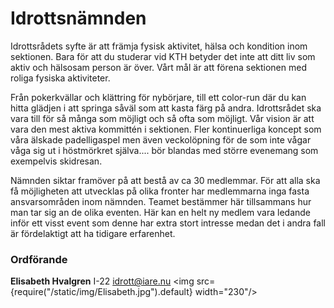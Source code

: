 # Idrottsnämnden

Idrottsrådets syfte är att främja fysisk aktivitet, hälsa och kondition inom sektionen. Bara för att du studerar vid KTH betyder det inte att ditt liv som aktiv och hälsosam person är över. Vårt mål är att förena sektionen med roliga fysiska aktiviteter.

Från pokerkvällar och klättring för nybörjare, till ett color-run där du kan hitta glädjen i att springa såväl som att kasta färg på andra. Idrottsrådet ska vara till för så många som möjligt och så ofta som möjligt. Vår vision är att vara den mest aktiva kommittén i sektionen. Fler kontinuerliga koncept som våra älskade padelligaspel men även veckolöpning för de som inte vågar våga sig ut i höstmörkret själva.... bör blandas med större evenemang som exempelvis skidresan.

Nämnden siktar framöver på att bestå av ca 30 medlemmar. För att alla ska få möjligheten att utvecklas på olika fronter har medlemmarna inga fasta ansvarsområden inom nämnden. Teamet bestämmer här tillsammans hur man tar sig an de olika eventen. Här kan en helt ny medlem vara ledande inför ett visst event som denne har extra stort intresse medan det i andra fall är fördelaktigt att ha tidigare erfarenhet.

### Ordförande

__Elisabeth Hvalgren__ I-22 idrott@iare.nu
<img src={require("/static/img/Elisabeth.jpg").default} width="230"/>